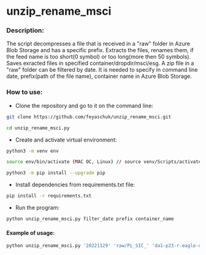 ﻿# unzip_rename_msci

### Description:

The script decompresses a file that is received in a "raw" folder in Azure Blob Storage and has a specific prefix.
Extracts the files, renames them, if the feed name is too short(0 symbol) or too long(more then 50 symbols). Saves exracted files in specified container/dropdir/msci/esg. 
A zip file in a "raw" folder can be filtered by date. It is needed to specify in command line date, prefix(path of the file name), container name in Azure Blob Storage.

### How to use: 
* Clone the repository and go to it on the command line:

```bash
git clone https://github.com/feyaschuk/unzip_rename_msci.git
```
```bash
cd unzip_rename_msci.py
```

* Create and activate virtual environment:
```bash
python3 -m venv env
```
```bash
source env/bin/activate (MAC OC, Linux) // source venv/Scripts/activate (Windows)
```
```bash
python3 -m pip install --upgrade pip
```

* Install dependencies from requirements.txt file:
```bash
pip install -r requirements.txt
```

* Run the program:
```bash
python unzip_rename_msci.py filter_date prefix container_name
```

#### Example of usage:
```bash
python unzip_rename_msci.py '20221129' 'raw/PL_SIC_' 'da1-p23-r-eagle-dropdir'
```
